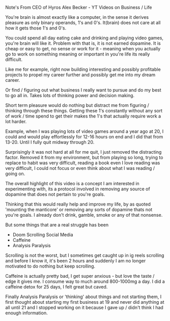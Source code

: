 Note's From CEO of Hyros Alex Becker - YT Videos on Business / Life  

You're brain is almost exactly like a computer, in the sense it derives pleasure as only binary operands, 1's and 0's. It(brain) does not care at all how it gets those 1's and 0's. 

You could spend all day eating cake and drinking and playing video games, you're brain will like it. Problem with that is, it is not earned dopamine. It is cheap or easy to get, no sense or work for it - meaning when you actually go to work on something meaning or important in you're life its really difficult. 

Like me for example, right now building interesting and possibly profitable projects to propel my career further and possibly get me into my dream career. 

Or find / figuring out what business I really want to pursue and do my best to go all in. Takes lots of thinking power and decision making. 

Short term pleasure would do nothing but distract me from figuring / thinking through these things. Getting these 1's constantly without any sort of work / time spend to get their makes the 1's that actually require work a lot harder. 

Example, when I was playing lots of video games around a year ago at 20, I could and would play effortlessly for 12-16 hours on end and I did that from 13-20. Until I fully quit midway through 20.

Surprisingly it was not hard at all for me quit, I just removed the distracting factor. Removed it from my environment, but from playing so long, trying to replace to habit was very difficult, reading a book even I love reading was very difficult, I could not focus or even think about what I was reading / going on. 

The overall highlight of this video is a concept I am interested in experimenting with, its a protocol involved in removing any source of dopamine that does not pertain to you're goals.

Thinking that this would really help and improve my life, by as quoted 'mounting the manticore' or removing any sorts of dopamine thats not you're goals. I already don't drink, gamble, smoke or any of that nonsense. 

But some things that are a real struggle has been

- Doom Scrolling Social Media
- Caffeine
- Analysis Paralysis

Scrolling is not the worst, but I sometimes get caught up in ig reels scrolling and before I know it, it's been 2 hours and suddenly I am no longer motivated to do nothing but keep scrolling. 

Caffeine is actually pretty bad, I get super anxious - but love the taste / edge it gives me. I consume way to much around 800-1000mg a day. I did a caffeine detox for 25 days, I felt great but caved.

Finally Analysis Paralysis or 'thinking' about things and not starting them, I first thought about starting my first business at 19 and never did anything at all until 21 and I stopped working on it because I gave up / didn't think I had enough information. 